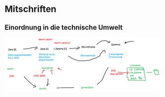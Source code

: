 # Mitschriften

## Einordnung in die technische Umwelt

![Technische Umwelt](01-jakartaee-microprofile-quarkus.png)

